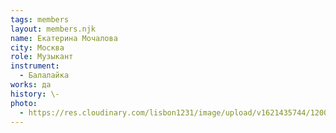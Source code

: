 ```yaml
---
tags: members
layout: members.njk
name: Екатерина Мочалова
city: Москва
role: Музыкант
instrument:
  - Балалайка
works: да
history: \-
photo:
  - https://res.cloudinary.com/lisbon1231/image/upload/v1621435744/1200px-Ekaterina_Mochalova_lbsq4w.jpg
---
```

